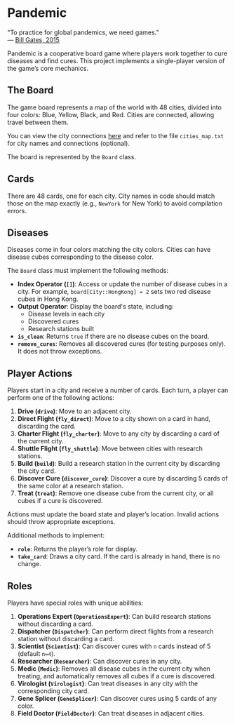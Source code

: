 # Pandemic

“To practice for global pandemics, we need games.”  
— [Bill Gates, 2015](https://www.ted.com/talks/bill_gates_the_next_outbreak_we_re_not_ready#t-389693)

Pandemic is a cooperative board game where players work together to cure diseases and find cures. This project implements a single-player version of the game’s core mechanics.

## The Board
The game board represents a map of the world with 48 cities, divided into four colors: Blue, Yellow, Black, and Red. Cities are connected, allowing travel between them.

You can view the city connections [here](https://media.wnyc.org/i/1500/900/c/80/1/1537_Pandemic_main.jpg) and refer to the file `cities_map.txt` for city names and connections (optional).

The board is represented by the `Board` class.

## Cards
There are 48 cards, one for each city. City names in code should match those on the map exactly (e.g., `NewYork` for New York) to avoid compilation errors.

## Diseases
Diseases come in four colors matching the city colors. Cities can have disease cubes corresponding to the disease color.

The `Board` class must implement the following methods:

- **Index Operator (`[]`)**: Access or update the number of disease cubes in a city. For example, `board[City::HongKong] = 2` sets two red disease cubes in Hong Kong.
- **Output Operator**: Display the board's state, including:
  - Disease levels in each city
  - Discovered cures
  - Research stations built
- **`is_clean`**: Returns `true` if there are no disease cubes on the board.
- **`remove_cures`**: Removes all discovered cures (for testing purposes only). It does not throw exceptions.

## Player Actions
Players start in a city and receive a number of cards. Each turn, a player can perform one of the following actions:

1. **Drive (`drive`)**: Move to an adjacent city.
2. **Direct Flight (`fly_direct`)**: Move to a city shown on a card in hand, discarding the card.
3. **Charter Flight (`fly_charter`)**: Move to any city by discarding a card of the current city.
4. **Shuttle Flight (`fly_shuttle`)**: Move between cities with research stations.
5. **Build (`build`)**: Build a research station in the current city by discarding the city card.
6. **Discover Cure (`discover_cure`)**: Discover a cure by discarding 5 cards of the same color at a research station.
7. **Treat (`treat`)**: Remove one disease cube from the current city, or all cubes if a cure is discovered.

Actions must update the board state and player’s location. Invalid actions should throw appropriate exceptions.

Additional methods to implement:

- **`role`**: Returns the player’s role for display.
- **`take_card`**: Draws a city card. If the card is already in hand, there is no change.

## Roles

Players have special roles with unique abilities:

1. **Operations Expert (`OperationsExpert`)**: Can build research stations without discarding a card.
2. **Dispatcher (`Dispatcher`)**: Can perform direct flights from a research station without discarding a card.
3. **Scientist (`Scientist`)**: Can discover cures with `n` cards instead of 5 (default `n=4`).
4. **Researcher (`Researcher`)**: Can discover cures in any city.
5. **Medic (`Medic`)**: Removes all disease cubes in the current city when treating, and automatically removes all cubes if a cure is discovered.
6. **Virologist (`Virologist`)**: Can treat diseases in any city with the corresponding city card.
7. **Gene Splicer (`GeneSplicer`)**: Can discover cures using 5 cards of any color.
8. **Field Doctor (`FieldDoctor`)**: Can treat diseases in adjacent cities.

